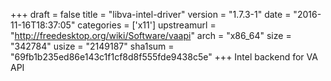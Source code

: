 +++
draft = false
title = "libva-intel-driver"
version = "1.7.3-1"
date = "2016-11-16T18:37:05"
categories = ['x11']
upstreamurl = "http://freedesktop.org/wiki/Software/vaapi"
arch = "x86_64"
size = "342784"
usize = "2149187"
sha1sum = "69fb1b235ed86e143c1f1cf8d8f555fde9438c5e"
+++
Intel backend for VA API